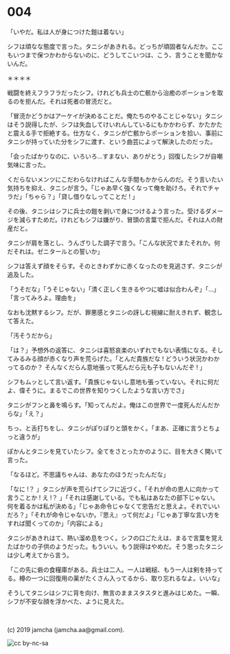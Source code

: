 

# 004

「いやだ。私は人が身につけた鎧は着ない」

シフは頑なな態度で言った。タニシがあきれる。どっちが頑固者なんだか。ここもいつまで保つかわからないのに、どうしてこいつは、こう、言うことを聞かないんだ。

＊＊＊＊

戦闘を終えフラフラだったシフ。けれども兵士の亡骸から治癒のポーションを取るのを拒んだ。それは死者の冒涜だと。

「冒涜かどうかはアーケイが決めることだ。俺たちのやることじゃない」タニシはそう説得したが、シフは失血してけいれんしているにもかかわらず、かたかたと震える手で拒絶する。仕方なく、タニシが亡骸からポーションを拾い、事前にタニシが持っていた分をシフに渡す、という曲芸によって解決したのだった。

「会ったばかりなのに、いろいろ…すまない、ありがとう」回復したシフが自嘲気味に言った。

くだらないメンツにこだわらなければこんな手間もかからんのだ。そう言いたい気持ちを抑え、タニシが言う。「じゃあ早く強くなって俺を助けろ。それでチャラだ」「ちゃら？」「貸し借りなしってことだ ! 」

その後、タニシはシフに兵士の鎧を剥いで身につけるよう言った。受けるダメージを減らすためだ。けれどもシフは嫌がり、冒頭の言葉で拒んだ。それは人の財産だと。

タニシが肩を落とし、うんざりした調子で言う。「こんな状況でまたそれか。何だそれは。ゼニタールとの誓いか」

シフは答えず顔をそらす。そのときわずかに赤くなったのを見逃さず、タニシが追及した。

「うそだな」「うそじゃない」「清く正しく生きるやつに嘘は似合わんぞ」「…」「言ってみろよ。理由を」

なおも沈黙するシフ。だが、罪悪感とタニシの訝しむ視線に耐えきれず、観念して答えた。

「汚そうだから」

「は？」予想外の返答に、タニシは喜怒哀楽のいずれでもない表情になる。そしてみるみる顔が赤くなり声を荒らげた。「とんだ貴族だな ! どういう状況かわかってるのか？ そんなくだらん意地張って死んだら元も子もないんだぞ ! 」

シフもムッとして言い返す。「貴族じゃないし意地も張っていない。それに何だよ、偉そうに。まるでこの世界を知りつくしたような言い方でさ」

タニシがフンと鼻を鳴らす。「知ってんだよ。俺はこの世界で一度死んだんだからな」「え？」

ちっ、と舌打ちをし、タニシがぽりぽりと頭をかく。「まあ、正確に言うとちょっと違うが」

ぽかんとタニシを見ていたシフ。全てをさとったかのように、目を大きく開いて言った。

「なるほど。不思議ちゃんは、あなたのほうだったんだな」

「なに !？ 」タニシが声を荒らげてシフに近づく。「それが命の恩人に向かって言うことか ! え !？ 」「それは感謝している。でも私はあなたの部下じゃない。何を着るかは私が決める」「じゃあ命令じゃなくて忠告だと思えよ。それでいいだろ？」「それが命令じゃないか。『思え』って何だよ」「じゃあ丁寧な言い方をすれば聞くってのか」「内容による」

タニシがあきれはて、熱い溜め息をつく。シフの口ごたえは、まるで言葉を覚えたばかりの子供のようだった。もういい。もう説得はやめだ。そう思ったタニシは少し考えてから言う。

「この先に砦の食糧庫がある。兵士は二人。一人は戦槌、もう一人は剣を持ってる。樽の一つに回復用の薬がたくさん入ってるから、取り忘れるなよ。いいな」

そうしてタニシはシフに背を向け、無言のままスタスタと進みはじめた。一瞬、シフが不安な顔を浮かべた、ように見えた。

<br>
<br>
(c) 2019 jamcha (jamcha.aa@gmail.com).

![cc by-nc-sa](https://i.creativecommons.org/l/by-nc-sa/4.0/88x31.png)

